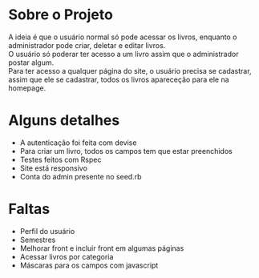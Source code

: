 # Sobre o Projeto

A ideia é que o usuário normal só pode acessar os livros, enquanto o administrador pode criar, deletar e editar livros.  
O usuário só poderar ter acesso a um livro assim que o administrador postar algum.  
Para ter acesso a qualquer página do site, o usuário precisa se cadastrar, assim que ele se cadastrar, todos os livros apareceção para ele na homepage. 

# Alguns detalhes
* A autenticação foi feita com devise
* Para criar um livro, todos os campos tem que estar preenchidos
* Testes feitos com Rspec
* Site está responsivo
* Conta do admin presente no seed.rb

# Faltas
* Perfil do usuário
* Semestres
* Melhorar front e incluir front em algumas páginas
* Acessar livros por categoria
* Máscaras para os campos com javascript
